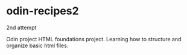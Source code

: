 # odin-recipes2
2nd attempt

Odin project HTML foundations project.
Learning how to structure and organize basic html files.